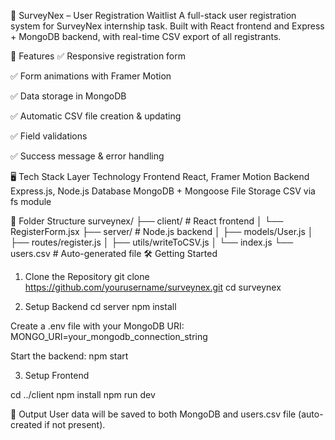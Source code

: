 📝 SurveyNex – User Registration Waitlist
A full-stack user registration system for SurveyNex internship task. Built with React frontend and Express + MongoDB backend, with real-time CSV export of all registrants.

🚀 Features
✅ Responsive registration form

✅ Form animations with Framer Motion

✅ Data storage in MongoDB

✅ Automatic CSV file creation & updating

✅ Field validations

✅ Success message & error handling

🖥️ Tech Stack
Layer	Technology
Frontend	React, Framer Motion
Backend	Express.js, Node.js
Database	MongoDB + Mongoose
File Storage	CSV via fs module

📂 Folder Structure
surveynex/
├── client/           # React frontend
│   └── RegisterForm.jsx
├── server/           # Node.js backend
│   ├── models/User.js
│   ├── routes/register.js
│   ├── utils/writeToCSV.js
│   └── index.js
└── users.csv         # Auto-generated file
🛠️ Getting Started
1. Clone the Repository
git clone https://github.com/yourusername/surveynex.git
cd surveynex

3. Setup Backend
cd server
npm install

Create a .env file with your MongoDB URI:   MONGO_URI=your_mongodb_connection_string

Start the backend:
npm start

3. Setup Frontend

cd ../client
npm install
npm run dev

📄 Output
User data will be saved to both MongoDB and users.csv file (auto-created if not present).

